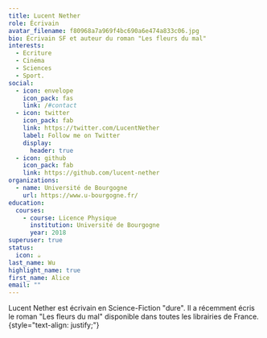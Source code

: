 ```yaml
---
title: Lucent Nether
role: Écrivain
avatar_filename: f80968a7a969f4bc690a6e474a833c06.jpg
bio: Écrivain SF et auteur du roman "Les fleurs du mal"
interests:
  - Ecriture
  - Cinéma
  - Sciences
  - Sport.
social:
  - icon: envelope
    icon_pack: fas
    link: /#contact
  - icon: twitter
    icon_pack: fab
    link: https://twitter.com/LucentNether
    label: Follow me on Twitter
    display:
      header: true
  - icon: github
    icon_pack: fab
    link: https://github.com/lucent-nether
organizations:
  - name: Université de Bourgogne
    url: https://www.u-bourgogne.fr/
education:
  courses:
    - course: Licence Physique
      institution: Université de Bourgogne
      year: 2018
superuser: true
status:
  icon: ☕️
last_name: Wu
highlight_name: true
first_name: Alice
email: ""
---
```

L﻿ucent Nether est écrivain en Science-Fiction "dure". Il a récemment écris le roman "Les fleurs du mal" disponible dans toutes les librairies de France.
{style="text-align: justify;"}